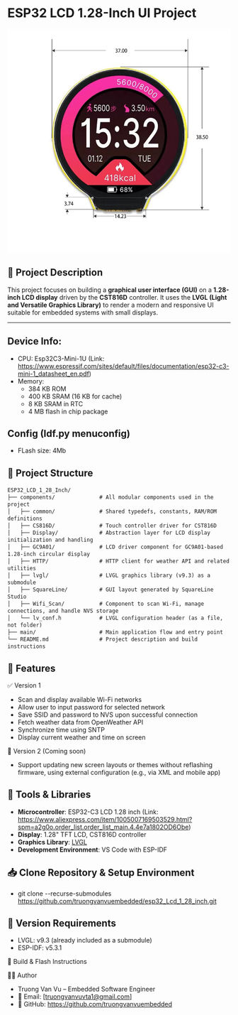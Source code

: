 # ESP32 LCD 1.28-Inch UI Project

![ESP32_LCD 1.28 Inch board image](img/1.JPG)

## 📘 Project Description

This project focuses on building a **graphical user interface (GUI)** on a **1.28-inch LCD display** driven by the **CST816D** controller.
It uses the **LVGL (Light and Versatile Graphics Library)** to render a modern and responsive UI suitable for embedded systems with small displays.

---
## Device Info:
- CPU: Esp32C3-Mini-1U (Link: https://www.espressif.com/sites/default/files/documentation/esp32-c3-mini-1_datasheet_en.pdf)
- Memory:
    - 384 KB ROM
    - 400 KB SRAM (16 KB for cache)
    - 8 KB SRAM in RTC
    - 4 MB flash in chip package
## Config (Idf.py menuconfig)
- FLash size: 4Mb

## 📁 Project Structure

```plaintext
ESP32_LCD_1_28_Inch/
├── components/              # All modular components used in the project
│   ├── common/              # Shared typedefs, constants, RAM/ROM definitions
│   ├── CS816D/              # Touch controller driver for CST816D
│   ├── Display/             # Abstraction layer for LCD display initialization and handling
│   ├── GC9A01/              # LCD driver component for GC9A01-based 1.28-inch circular display
│   ├── HTTP/                # HTTP client for weather API and related utilities
│   ├── lvgl/                # LVGL graphics library (v9.3) as a submodule
│   ├── SquareLine/          # GUI layout generated by SquareLine Studio
│   ├── Wifi_Scan/           # Component to scan Wi-Fi, manage connections, and handle NVS storage
│   └── lv_conf.h            # LVGL configuration header (as a file, not folder)
├── main/                    # Main application flow and entry point
└── README.md                # Project description and build instructions
```


## 🔧 Features

✅ Version 1
- Scan and display available Wi-Fi networks
- Allow user to input password for selected network
- Save SSID and password to NVS upon successful connection
- Fetch weather data from OpenWeather API
- Synchronize time using SNTP
- Display current weather and time on screen

🚀 Version 2 (Coming soon)
- Support updating new screen layouts or themes without reflashing firmware, using external configuration (e.g., via XML and mobile app)


## 🧰 Tools & Libraries

- **Microcontroller**: ESP32-C3 LCD 1.28 inch (Link: https://www.aliexpress.com/item/1005007169503529.html?spm=a2g0o.order_list.order_list_main.4.4e7a1802OD6Obe)
- **Display**: 1.28" TFT LCD, CST816D controller
- **Graphics Library**: [LVGL](https://lvgl.io/)
- **Development Environment**: VS Code with ESP-IDF


## 📥 Clone Repository & Setup Environment
- git clone --recurse-submodules https://github.com/truongvanvuembedded/esp32_Lcd_1_28_inch.git

## 📌 Version Requirements
- LVGL: v9.3 (already included as a submodule)
- ESP-IDF: v5.3.1


🚀 Build & Flash Instructions

👨‍💻 Author
- Truong Van Vu – Embedded Software Engineer
- 📧 Email: [truongvanvuvta1@gmail.com]
- 🔗 GitHub: https://github.com/truongvanvuembedded